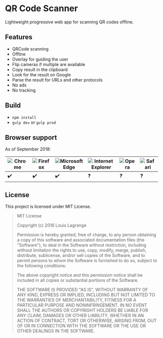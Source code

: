 # QR Code Scanner
Lightweight progressive web app for scanning QR codes offline.

## Features
- QRCode scanning
- Offline
- Overlay for guiding the user
- Flip cameras if multiple are available
- Copy result in the clipboard
- Look for the result on Google
- Parse the result for URLs and other protocols
- No ads
- No tracking

## Build
* `npm install`
* `gulp dev` or `gulp prod`

## Browser support
As of September 2018:

![Chrome](https://raw.githubusercontent.com/alrra/browser-logos/master/src/chrome/chrome_32x32.png) | ![Firefox](https://raw.githubusercontent.com/alrra/browser-logos/master/src/firefox/firefox_32x32.png) | ![Microsoft Edge](https://raw.githubusercontent.com/alrra/browser-logos/master/src/edge/edge_32x32.png) | ![Internet Explorer](https://raw.githubusercontent.com/alrra/browser-logos/master/src/archive/internet-explorer_9-11/internet-explorer_9-11_32x32.png) | ![Opera](https://raw.githubusercontent.com/alrra/browser-logos/master/src/opera/opera_32x32.png) | ![Safari](https://raw.githubusercontent.com/alrra/browser-logos/master/src/safari/safari_32x32.png)
--- | --- | --- | --- | --- | ---
 ✔️ | ✔️ | ✔️ | ❓ | ❓ | ❓

## License
This project is licensed under MIT License.

> MIT License
> 
> Copyright (c) 2016 Louis Lagrange
> 
> Permission is hereby granted, free of charge, to any person obtaining a copy
> of this software and associated documentation files (the "Software"), to deal
> in the Software without restriction, including without limitation the rights
> to use, copy, modify, merge, publish, distribute, sublicense, and/or sell
> copies of the Software, and to permit persons to whom the Software is
> furnished to do so, subject to the following conditions:
> 
> The above copyright notice and this permission notice shall be included in all
> copies or substantial portions of the Software.
> 
> THE SOFTWARE IS PROVIDED "AS IS", WITHOUT WARRANTY OF ANY KIND, EXPRESS OR
> IMPLIED, INCLUDING BUT NOT LIMITED TO THE WARRANTIES OF MERCHANTABILITY,
> FITNESS FOR A PARTICULAR PURPOSE AND NONINFRINGEMENT. IN NO EVENT SHALL THE
> AUTHORS OR COPYRIGHT HOLDERS BE LIABLE FOR ANY CLAIM, DAMAGES OR OTHER
> LIABILITY, WHETHER IN AN ACTION OF CONTRACT, TORT OR OTHERWISE, ARISING FROM,
> OUT OF OR IN CONNECTION WITH THE SOFTWARE OR THE USE OR OTHER DEALINGS IN THE
> SOFTWARE.
